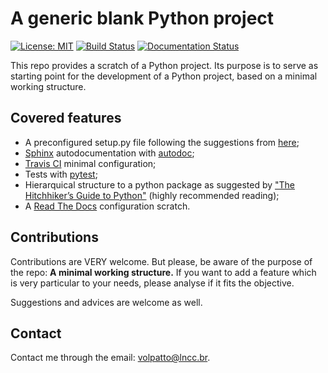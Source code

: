 # A generic blank Python project

[![License: MIT](https://img.shields.io/badge/License-MIT-yellow.svg)](https://opensource.org/licenses/MIT)
[![Build Status](https://travis-ci.com/volpatto/blank-python-project.svg?branch=master)](https://travis-ci.com/volpatto/blank-python-project)
[![Documentation Status](https://readthedocs.org/projects/blank-python-project/badge/?version=latest)](https://blank-python-project.readthedocs.io/en/latest/?badge=latest)

This repo provides a scratch of a Python project. Its purpose is to serve as starting point for
the development of a Python project, based on a minimal working structure.

## Covered features

* A preconfigured setup.py file following the suggestions from [here](https://github.com/kennethreitz/setup.py);
* [Sphinx](http://www.sphinx-doc.org/en/master/) autodocumentation with [autodoc](https://docs-python2readthedocs.readthedocs.io/en/master/code-doc.html);
* [Travis CI](https://travis-ci.com) minimal configuration;
* Tests with [pytest](https://docs.pytest.org/en/latest/);
* Hierarquical structure to a python package as suggested by ["The Hitchhiker’s Guide to Python"](https://docs.python-guide.org/) (highly recommended reading);
* A [Read The Docs](https://readthedocs.org/) configuration scratch.

## Contributions

Contributions are VERY welcome. But please, be aware of the purpose of the repo: **A minimal working structure.** If you want to add a feature which is very particular to your needs, please analyse if it fits the objective.

Suggestions and advices are welcome as well.

## Contact

Contact me through the email: <volpatto@lncc.br>.
